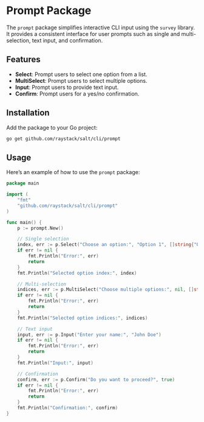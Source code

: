 # Prompt Package

The `prompt` package simplifies interactive CLI input using the `survey` library. It provides a consistent interface for user prompts such as single and multi-selection, text input, and confirmation.

## Features

- **Select**: Prompt users to select one option from a list.
- **MultiSelect**: Prompt users to select multiple options.
- **Input**: Prompt users to provide text input.
- **Confirm**: Prompt users for a yes/no confirmation.

## Installation

Add the package to your Go project:

```bash
go get github.com/raystack/salt/cli/prompt
```

## Usage

Here’s an example of how to use the `prompt` package:

```go
package main

import (
    "fmt"
    "github.com/raystack/salt/cli/prompt"
)

func main() {
    p := prompt.New()

    // Single selection
    index, err := p.Select("Choose an option:", "Option 1", []string{"Option 1", "Option 2", "Option 3"})
    if err != nil {
        fmt.Println("Error:", err)
        return
    }
    fmt.Println("Selected option index:", index)

    // Multi-selection
    indices, err := p.MultiSelect("Choose multiple options:", nil, []string{"Option A", "Option B", "Option C"})
    if err != nil {
        fmt.Println("Error:", err)
        return
    }
    fmt.Println("Selected option indices:", indices)

    // Text input
    input, err := p.Input("Enter your name:", "John Doe")
    if err != nil {
        fmt.Println("Error:", err)
        return
    }
    fmt.Println("Input:", input)

    // Confirmation
    confirm, err := p.Confirm("Do you want to proceed?", true)
    if err != nil {
        fmt.Println("Error:", err)
        return
    }
    fmt.Println("Confirmation:", confirm)
}
```